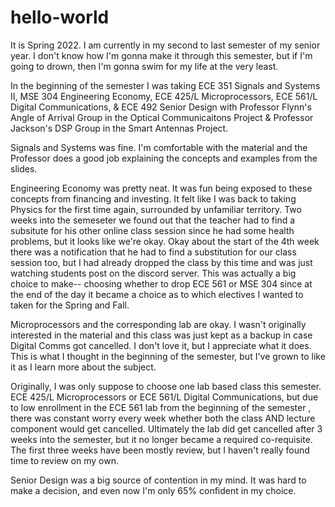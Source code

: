 # hello-world
It is Spring 2022. I am currently in my second to last semester of my senior year.  I don't know how I'm gonna make it through this semester, but if I'm going to drown, then I'm gonna swim for my life at the very least.

In the beginning of the semester I was taking ECE 351 Signals and Systems II, MSE 304 Engineering Economy, ECE 425/L Microprocessors, ECE 561/L Digital Communications, & ECE 492 Senior Design with Professor Flynn's Angle of Arrival Group in the Optical Communicaitons Project & Professor Jackson's DSP Group in the Smart Antennas Project.

Signals and Systems was fine. I'm comfortable with the material and the Professor does a good job explaining the concepts and examples from the slides.

Engineering Economy was pretty neat. It was fun being exposed to these concepts from financing and investing. It felt like I was back to taking Physics for the first time again, surrounded by unfamiliar territory. Two weeks into the semeseter we found out that the teacher had to find a subsitute for his other online class session since he had some health problems, but it looks like we're okay. Okay about the start of the 4th week there was a notification that he had to find a substitution for our class session too, but I had already dropped the class by this time and was just watching students post on the discord server. This was actually a big choice to make-- choosing whether to drop ECE 561 or MSE 304 since at the end of the day it became a choice as to which electives I wanted to taken for the Spring and Fall.

Microprocessors and the corresponding lab are okay. I wasn't originally interested in the material and this class was just kept as a backup in case Digital Comms got cancelled. I don't love it, but I appreciate what it does. This is what I thought in the beginning of the semester, but I've grown to like it as I learn more about the subject.

Originally, I was only suppose to choose one lab based class this semester. ECE 425/L Microprocessors or ECE 561/L Digital Communications, 
but due to low enrollment in the ECE 561 lab from the beginning of the semester , there was constant worry every week whether both the class AND lecture component would get cancelled. Ultimately the lab did get cancelled after 3 weeks into the semester, but it no longer became a required co-requisite. The first three weeks have been mostly review, but I haven't really found time to review on my own.

Senior Design was a big source of contention in my mind. It was hard to make a decision, and even now I'm only 65% confident in my choice.
